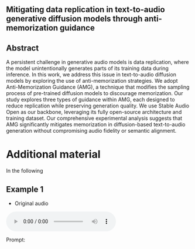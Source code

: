 
## Mitigating data replication in text-to-audio generative diffusion models through anti-memorization guidance
## Abstract
A persistent challenge in generative audio models is data replication, where the model unintentionally generates parts of its training data during inference. In this work, we address this issue in text-to-audio diffusion models by exploring the use of anti-memorization strategies. We adopt Anti-Memorization Guidance (AMG), a technique that modifies the sampling process of pre-trained diffusion models to discourage memorization. Our study explores three types of guidance within AMG, each designed to reduce replication while preserving generation quality. We use Stable Audio Open as our backbone, leveraging its fully open-source architecture and training dataset. Our comprehensive experimental analysis suggests that AMG significantly mitigates memorization in diffusion-based text-to-audio generation without compromising audio fidelity or semantic alignment. 

# Additional material
In the following 

## Example 1

- Original audio
  
<audio controls style="width: 300px;"><source src="media/ID_1980/Audios/sound_1980.wav" type="audio/mpeg"></audio>

Prompt:

